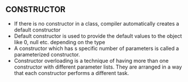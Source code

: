 <h2>CONSTRUCTOR</h2>

<ul>
    <li>If there is no constructor in a class, compiler automatically creates a default constructor</li>
    <li>Default constructor is used to provide the default values to the object like 0, null etc. depending on the type</li>
    <li>A constructor which has s specific number of parameters is called a parameterized constructor.</li>
    <li>Constructor overloading is a technique of having more than one constructor with different parameter lists. They are arranged in a way that each constructor performs a different task.</li>
</ul>